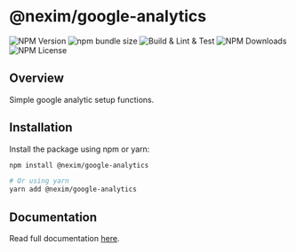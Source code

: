 # @nexim/google-analytics

![NPM Version](https://img.shields.io/npm/v/@nexim/google-analytic)
![npm bundle size](https://img.shields.io/bundlephobia/min/@nexim/google-analytic)
![Build & Lint & Test](https://github.com/the-nexim/nanolib/actions/workflows/build-lint-test.yaml/badge.svg)
![NPM Downloads](https://img.shields.io/npm/dm/@nexim/google-analytic)
![NPM License](https://img.shields.io/npm/l/@nexim/google-analytic)

## Overview

Simple google analytic setup functions.

## Installation

Install the package using npm or yarn:

```sh
npm install @nexim/google-analytics

# Or using yarn
yarn add @nexim/google-analytics
```

## Documentation

Read full documentation [here](./docs/README.md).
